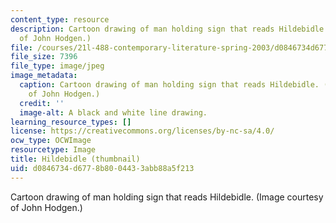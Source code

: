 ```yaml
---
content_type: resource
description: Cartoon drawing of man holding sign that reads Hildebidle. (Image courtesy
  of John Hodgen.)
file: /courses/21l-488-contemporary-literature-spring-2003/d0846734d6778b8004433abb88a5f213_21l-488s03-th.jpg
file_size: 7396
file_type: image/jpeg
image_metadata:
  caption: Cartoon drawing of man holding sign that reads Hildebidle. (Image courtesy
    of John Hodgen.)
  credit: ''
  image-alt: A black and white line drawing.
learning_resource_types: []
license: https://creativecommons.org/licenses/by-nc-sa/4.0/
ocw_type: OCWImage
resourcetype: Image
title: Hildebidle (thumbnail)
uid: d0846734-d677-8b80-0443-3abb88a5f213
---
```

Cartoon drawing of man holding sign that reads Hildebidle. (Image courtesy of John Hodgen.)
